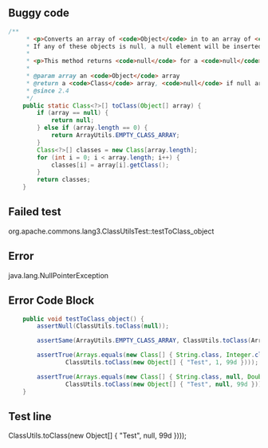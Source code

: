 

## Buggy code
```java
/**
     * <p>Converts an array of <code>Object</code> in to an array of <code>Class</code> objects.
     * If any of these objects is null, a null element will be inserted into the array.</p>
     *
     * <p>This method returns <code>null</code> for a <code>null</code> input array.</p>
     *
     * @param array an <code>Object</code> array
     * @return a <code>Class</code> array, <code>null</code> if null array input
     * @since 2.4
     */
    public static Class<?>[] toClass(Object[] array) {
        if (array == null) {
            return null;
        } else if (array.length == 0) {
            return ArrayUtils.EMPTY_CLASS_ARRAY;
        }
        Class<?>[] classes = new Class[array.length];
        for (int i = 0; i < array.length; i++) {
            classes[i] = array[i].getClass();
        }
        return classes;
    }
```

## Failed test
org.apache.commons.lang3.ClassUtilsTest::testToClass_object

## Error
java.lang.NullPointerException

## Error Code Block
```java
    public void testToClass_object() {
        assertNull(ClassUtils.toClass(null));

        assertSame(ArrayUtils.EMPTY_CLASS_ARRAY, ClassUtils.toClass(ArrayUtils.EMPTY_OBJECT_ARRAY));

        assertTrue(Arrays.equals(new Class[] { String.class, Integer.class, Double.class },
                ClassUtils.toClass(new Object[] { "Test", 1, 99d })));

        assertTrue(Arrays.equals(new Class[] { String.class, null, Double.class },
                ClassUtils.toClass(new Object[] { "Test", null, 99d })));
    }
```

## Test line
ClassUtils.toClass(new Object[] { "Test", null, 99d })));